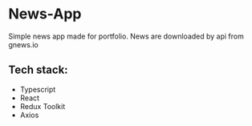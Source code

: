 # News-App

Simple news app made for portfolio.
News are downloaded by api from gnews.io

## Tech stack:
* Typescript
* React
* Redux Toolkit
* Axios

